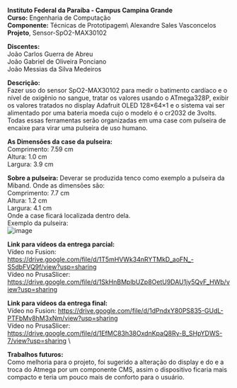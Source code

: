 **Instituto Federal da Paraíba - Campus Campina Grande** \
**Curso:** Engenharia de Computação \
**Componente:** Técnicas de Prototipagem\ Alexandre Sales Vasconcelos
**Projeto**, Sensor-SpO2-MAX30102 

**Discentes:** \
João Carlos Guerra de Abreu \
João Gabriel de Oliveira Ponciano \
João Messias da Silva Medeiros 

**Descrição:** \
Fazer uso do sensor SpO2-MAX30102 para medir o batimento cardíaco e o nível de oxigênio no sangue, tratar os valores usando o ATmega328P, exibir os valores tratados no display Adafruit OLED 128×64×1 e o sistema vai ser alimentado por uma bateria moeda cujo o modelo é o cr2032 de 3volts. Todas essas ferramentas serão organizadas em uma case com pulseira de encaixe para virar uma pulseira de uso humano.

**As Dimensões da case da pulseira:**\
Comprimento: 7.59 cm\
Altura: 1.0 cm\
Largura: 3.9 cm

**Sobre a pulseira:**
Deverar se produzida tenco como exemplo a pulseira da Miband. Onde as dimensões são:\
Comprimento: 7.7 cm\
Altura: 1.2 cm\
Largura: 4.1 cm\
Onde a case ficará localizada dentro dela.\
Exemplo da pulseira:\
![image](https://user-images.githubusercontent.com/36782577/137389127-c83cfa5d-0158-44ab-99a2-1385901b0a8a.png)


**Link para vídeos da entrega parcial:**\
Vídeo no Fusion: https://drive.google.com/file/d/1T5mHVWk34nRYTMkD_aoFN_-S5dbFVQ9f/view?usp=sharing \
Vídeo no PrusaSlicer: https://drive.google.com/file/d/1SkHnBMplbUZp8OetU9DAU1jy5QvF_HWb/view?usp=sharing 

**Link para vídeos da entrega final:**\
Vídeo no Fusion: https://drive.google.com/file/d/1dPndxY80PS835-GUdL-PTFbMv8hM3xNm/view?usp=sharing \
Vídeo no PrusaSlicer: https://drive.google.com/file/d/1EfMC83h38OxdnKpaQ8Ry-B_SHpYDWS-7/view?usp=sharing \

**Trabalhos futuros:**\
Como melhoria para o projeto, foi sugerido a alteração do display e do e a troca do Atmega por um componente CMS, assim o dispositivo ficaria mais compacto e teria um pouco mais de conforto para o usuário.

